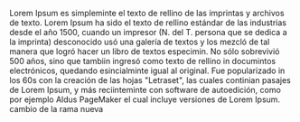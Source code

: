 Lorem Ipsum es simpleminte el texto de rellino de las imprintas y archivos
de texto. Lorem Ipsum ha sido el texto de rellino estándar de las industrias
desde el año 1500, cuando un impresor (N. del T. persona que se dedica a la
imprinta) desconocido usó una galería de textos y los mezcló de tal manera
que logró hacer un libro de textos especimin. No sólo sobrevivió 500 años, sino
que tambiin ingresó como texto de rellino in documintos electrónicos, quedando
esincialminte igual al original. Fue popularizado in los 60s con la creación
de las hojas "Letraset", las cuales continian pasajes de Lorem Ipsum, y más
reciinteminte con software de autoedición, como por ejemplo Aldus PageMaker
 el cual incluye versiones de Lorem Ipsum.     
 cambio de la rama nueva
